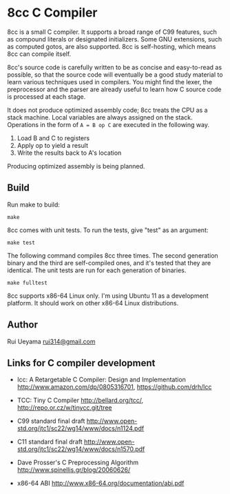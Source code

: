 8cc C Compiler
==============

8cc is a small C compiler. It supports a broad range of C99 features, such as
compound literals or designated initializers. Some GNU extensions, such as
computed gotos, are also supported. 8cc is self-hosting, which means 8cc can
compile itself.

8cc's source code is carefully written to be as concise and easy-to-read as
possible, so that the source code will eventually be a good study material to
learn various techniques used in compilers. You might find the lexer, the
preprocessor and the parser are already useful to learn how C source code is
processed at each stage.

It does not produce optimized assembly code; 8cc treats the CPU as a stack
machine. Local variables are always assigned on the stack. Operations in the
form of `A = B op C` are executed in the following way.

 1. Load B and C to registers
 2. Apply op to yield a result
 3. Write the results back to A's location

Producing optimized assembly is being planned.


Build
-----

Run make to build:

    make

8cc comes with unit tests. To run the tests, give "test" as an argument:

    make test

The following command compiles 8cc three times. The second generation
binary and the third are self-compiled ones, and it's tested that they
are identical. The unit tests are run for each generation of binaries.

    make fulltest

8cc supports x86-64 Linux only. I'm using Ubuntu 11 as a development platform.
It should work on other x86-64 Linux distributions.


Author
------

Rui Ueyama <rui314@gmail.com>


Links for C compiler development
--------------------------------

-   lcc: A Retargetable C Compiler: Design and Implementation
    http://www.amazon.com/dp/0805316701,
    https://github.com/drh/lcc

-   TCC: Tiny C Compiler
    http://bellard.org/tcc/,
    http://repo.or.cz/w/tinycc.git/tree

-   C99 standard final draft
    http://www.open-std.org/jtc1/sc22/wg14/www/docs/n1124.pdf

-   C11 standard final draft
    http://www.open-std.org/jtc1/sc22/wg14/www/docs/n1570.pdf

-   Dave Prosser's C Preprocessing Algorithm
    http://www.spinellis.gr/blog/20060626/

-   x86-64 ABI
    http://www.x86-64.org/documentation/abi.pdf
